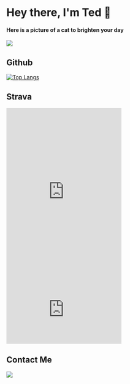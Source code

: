 # Hey there, I'm Ted 👋

#### Here is a picture of a cat to brighten your day
<a href="https://cataas.com/cat">
  <img src="https://cataas.com/cat" />
</a>

## Github

[![Top Langs](https://github-readme-stats.vercel.app/api/top-langs/?username=lydongcanh&layout=compact&langs_count=10)](https://github.com/lydongcanh)

## Strava
<iframe height='454' width='300' frameborder='0' allowtransparency='true' scrolling='no' src='https://www.strava.com/athletes/97931589/latest-rides/f505ac5a97dfebdb0dd642a8b2e293479a9b3963'></iframe>

<iframe height='160' width='300' frameborder='0' allowtransparency='true' scrolling='no' src='https://www.strava.com/athletes/97931589/activity-summary/f505ac5a97dfebdb0dd642a8b2e293479a9b3963'></iframe>


## Contact Me
<a href="https://linkedin.com/in/lydongcanh">
  <img src="https://img.shields.io/badge/LinkedIn-0077B5?style=for-the-badge&logo=linkedin&logoColor=white"/>
</a>

